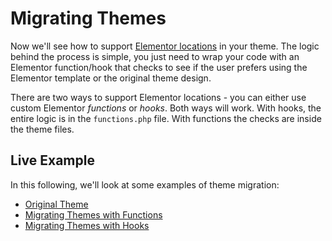 # Migrating Themes

Now we'll see how to support [Elementor locations](./theme-locations) in your theme. The logic behind the process is simple, you just need to wrap your code with an Elementor function/hook that checks to see if the user prefers using the Elementor template or the original theme design.

There are two ways to support Elementor locations - you can either use custom Elementor _functions_ or _hooks_. Both ways will work. With hooks, the entire logic is in the `functions.php` file. With functions the checks are inside the theme files.

## Live Example

In this following, we'll look at some examples of theme migration:

* [Original Theme](./original-theme)
* [Migrating Themes with Functions](./migrating-themes-with-hooks)
* [Migrating Themes with Hooks](./migrating-themes-with-functions)
